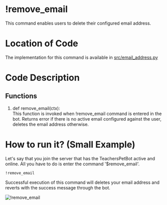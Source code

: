 # !remove_email
This command enables users to delete their configured email address.
# Location of Code
The implementation for this command is available in [src/email_address.py](https://github.com/chandur626/TeachersPetBot/blob/8813e476d85caaffe034434daecf6461f353a792/src/email_address.py#L80)
# Code Description
## Functions
1. def remove_email(ctx): <br>
This function is invoked when !remove_email command is entered in the bot. Returns error if there is no active email configured against the user, deletes the email address otherwise.

# How to run it? (Small Example)
Let's say that you join the server that has the TeachersPetBot active and online. All you have to do is 
enter the command '$remove_email'.
```
!remove_email
```
Successful execution of this command will deletes your email address and reverts with the success message through the bot. 

![!remove_email](https://github.com/chandur626/TeachersPetBot/blob/main/data/media/email_address.gif)
